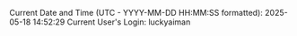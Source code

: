 Current Date and Time (UTC - YYYY-MM-DD HH:MM:SS formatted): 2025-05-18 14:52:29
Current User's Login: luckyaiman
